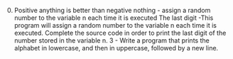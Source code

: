 0. Positive anything is better than negative nothing - assign a random number to the variable n each time it is executed
The last digit -This program will assign a random number to the variable n each time it is executed. Complete the source code in order to print the last digit of the number stored in the variable n.
3 - Write a program that prints the alphabet in lowercase, and then in uppercase, followed by a new line.
